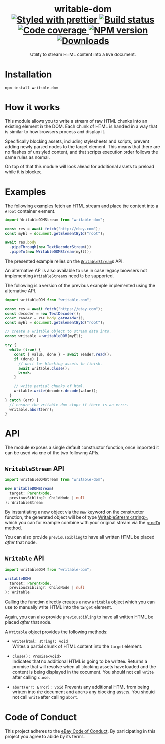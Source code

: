 <h1 align="center">
  <!-- Logo -->
  <br/>
  writable-dom
	<br/>

  <!-- Format -->
  <a href="https://github.com/prettier/prettier">
    <img src="https://img.shields.io/badge/styled_with-prettier-ff69b4.svg" alt="Styled with prettier"/>
  </a>
  <!-- CI -->
  <a href="https://github.com/marko-js/writable-dom/actions/workflows/ci.yml">
    <img src="https://github.com/marko-js/writable-dom/actions/workflows/ci.yml/badge.svg" alt="Build status"/>
  </a>
  <!-- Coverage -->
  <a href="https://codecov.io/gh/marko-js/writable-dom">
    <img src="https://codecov.io/gh/marko-js/writable-dom/branch/main/graph/badge.svg?token=06lKJj8my3" alt="Code coverage"/>
  </a>
  <!-- NPM Version -->
  <a href="https://npmjs.org/package/writable-dom">
    <img src="https://img.shields.io/npm/v/writable-dom.svg" alt="NPM version"/>
  </a>
  <!-- Downloads -->
  <a href="https://npmjs.org/package/writable-dom">
    <img src="https://img.shields.io/npm/dm/writable-dom.svg" alt="Downloads"/>
  </a>
</h1>

<p align="center">
  Utility to stream HTML content into a live document.
</p>

# Installation

```console
npm install writable-dom
```

# How it works

This module allows you to write a stream of raw HTML chunks into an existing element in the DOM.
Each chunk of HTML is handled in a way that is similar to how browsers process and display it.

Specifically blocking assets, including stylesheets and scripts, prevent adding newly parsed nodes to the target element.
This means that there are no flashes of unstyled content, and that scripts execution order follows the same rules as normal.

On top of that this module will look ahead for additional assets to preload while it is blocked.

# Examples

The following examples fetch an HTML stream and place the content into a `#root` container element.

```js
import WritableDOMStream from "writable-dom";

const res = await fetch("http://ebay.com");
const myEl = document.getElementById("root");

await res.body
  .pipeThrough(new TextDecoderStream())
  .pipeTo(new WritableDOMStream(myEl));
```

The presented example relies on the [`WritableStream`](https://developer.mozilla.org/en-US/docs/Web/API/WritableStream)s API.

An alternative API is also available to use in case legacy browsers not implementing `WritableStream`s need to be supported.

The following is a version of the previous example implemented using the alternative API.


```js
import writableDOM from "writable-dom";

const res = await fetch("https://ebay.com");
const decoder = new TextDecoder();
const reader = res.body.getReader();
const myEl = document.getElementById("root");

// create a writable object to stream data into.
const writable = writableDOM(myEl);

try {
  while (true) {
    const { value, done } = await reader.read();
    if (done) {
      // wait for blocking assets to finish.
      await writable.close();
      break;
    }

    // write partial chunks of html.
    writable.write(decoder.decode(value));
  }
} catch (err) {
  // ensure the writable dom stops if there is an error.
  writable.abort(err);
}
```

# API

The module exposes a single default constructor function, once imported it can be used via one of the two following APIs.

## `WritableStream` API

```ts
import writableDOMStream from "writable-dom";

new WritableDOMStream(
  target: ParentNode,
  previousSibling?: ChildNode | null
): WritableStream
```

By instantiating a new object via the `new` keyword on the constructor function, the generated object will be of type [WritableStream\<string\>](https://developer.mozilla.org/en-US/docs/Web/API/WritableStream), which you can for example combine with your original stream via the [`pipeTo`](https://developer.mozilla.org/en-US/docs/Web/API/ReadableStream/pipeTo) method.

You can also provide `previousSibling` to have all written HTML be placed _after_ that node.

## `Writable` API

```ts
import writableDOM from "writable-dom";

writableDOM(
  target: ParentNode,
  previousSibling?: ChildNode | null
): Writable
```

Calling the function directly creates a new `Writable` object which you can use to manually write HTML into the `target` element.

Again, you can also provide `previousSibling` to have all written HTML be placed _after_ that node.

A `Writable` object provides the following methods:

- `write(html: string): void`\
  Writes a partial chunk of HTML content into the `target` element.

- `close(): Promise<void>`\
  Indicates that no additional HTML is going to be written.
  Returns a promise that will resolve when all blocking assets have loaded and the content is being displayed in the document.
  You should not call `write` after calling `close`.

- `abort(err: Error): void`
  Prevents any additional HTML from being written into the document and aborts any blocking assets.
  You should not call `write` after calling `abort`.

# Code of Conduct

This project adheres to the [eBay Code of Conduct](./.github/CODE_OF_CONDUCT.md). By participating in this project you agree to abide by its terms.
